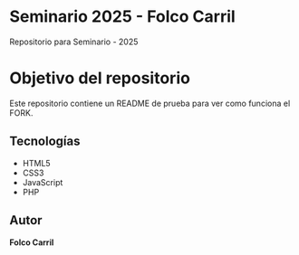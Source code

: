 # Seminario 2025 - Folco Carril
Repositorio para Seminario - 2025

# Objetivo del repositorio

Este repositorio contiene un README de prueba para ver como funciona el FORK.

## Tecnologías
- HTML5
- CSS3
- JavaScript
- PHP

## Autor
**Folco Carril**
